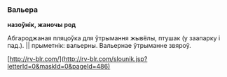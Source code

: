 ### Вальера
**назоўнік, жаночы род**

Абгароджаная пляцоўка для ўтрымання жывёлы, птушак (у заапарку і пад.). || прыметнік: вальерны. Вальернае ўтрыманне звяроў.

<a rel="author">[http://rv-blr.com/](http://rv-blr.com/slounik.jsp?letterId=0&maskId=0&pageId=486)</a>
